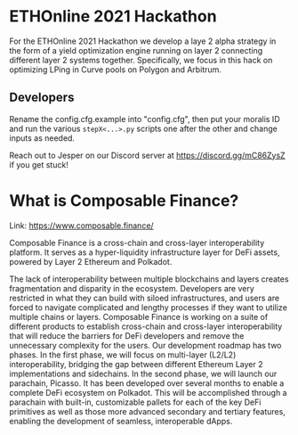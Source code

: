 # ETHOnline 2021 Hackathon

For the ETHOnline 2021 Hackathon we develop a laye 2 alpha strategy in the form of a yield optimization engine running on layer 2 connecting different layer 2 systems together. Specifically, we focus in this hack on optimizing LPing in Curve pools on Polygon and Arbitrum.

## Developers

Rename the config.cfg.example into "config.cfg", then put your moralis ID and run the various `stepX<...>.py` scripts one after the other and change inputs as needed.

Reach out to Jesper on our Discord server at https://discord.gg/mC86ZysZ if you get stuck!

# What is Composable Finance?

Link: https://www.composable.finance/

Composable Finance is a cross-chain and cross-layer interoperability platform. It serves as a hyper-liquidity infrastructure layer for DeFi assets, powered by Layer 2 Ethereum and Polkadot.

The lack of interoperability between multiple blockchains and layers creates fragmentation and disparity in the ecosystem. Developers are very restricted in what they can build with siloed infrastructures, and users are forced to navigate complicated and lengthy processes if they want to utilize multiple chains or layers.
Composable Finance is working on a suite of different products to establish cross-chain and cross-layer interoperability that will reduce the barriers for DeFi developers and remove the unnecessary complexity for the users.
Our development roadmap has two phases. In the first phase, we will focus on multi-layer (L2/L2) interoperability, bridging the gap between different Ethereum Layer 2 implementations and sidechains. In the second phase, we will launch our parachain, Picasso. It has been developed over several months to enable a complete DeFi ecosystem on Polkadot. This will be accomplished through a parachain with built-in, customizable pallets for each of the key DeFi primitives as well as those more advanced secondary and tertiary features, enabling the development of seamless, interoperable dApps.
